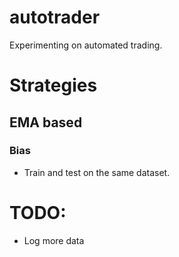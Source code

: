 # autotrader

Experimenting on automated trading.

# Strategies

## EMA based

### Bias
 
- Train and test on the same dataset.

# TODO:

- Log more data
